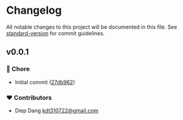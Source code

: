 # Changelog

All notable changes to this project will be documented in this file.
See [standard-version](https://github.com/conventional-changelog/standard-version) for commit guidelines.

## v0.0.1


### 🏡 Chore

- Initial commit ([27db962](https://github.com/kdt-sol/geyser-client/commit/27db962))

### ❤️ Contributors

- Diep Dang <kdt310722@gmail.com>

